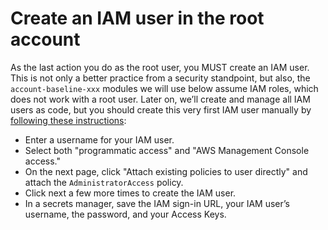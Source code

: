 # Create an IAM user in the root account

As the last action you do as the root user, you MUST create an IAM user. This is not only a better practice from a
security standpoint, but also, the `account-baseline-xxx` modules we will use below assume IAM roles, which does not
work with a root user. Later on, we’ll create and manage all IAM users as code, but you should create this very first
IAM user manually by
[following these instructions](https://docs.aws.amazon.com/IAM/latest/UserGuide/id_users_create.html#id_users_create_console):

- Enter a username for your IAM user.
- Select both "programmatic access" and "AWS Management Console access."
- On the next page, click "Attach existing policies to user directly" and attach the `AdministratorAccess` policy.
- Click next a few more times to create the IAM user.
- In a secrets manager, save the IAM sign-in URL, your IAM user’s username, the password, and your Access Keys.


<!-- ##DOCS-SOURCER-START
{
  "sourcePlugin": "local-copier",
  "hash": "4d6487d6c1c3be7d2da2e166f24c93e0"
}
##DOCS-SOURCER-END -->
